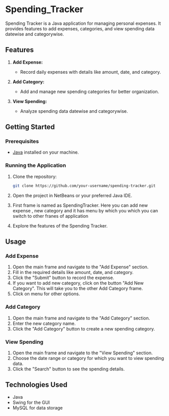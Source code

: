 # Spending_Tracker
Spending Tracker is a Java application for managing personal expenses. It provides features to add expenses, categories, and view spending data datewise and categorywise.
## Features

1. **Add Expense:**
   - Record daily expenses with details like amount, date, and category.

2. **Add Category:**
   - Add and manage new spending categories for better organization.

3. **View Spending:**
   - Analyze spending data datewise and categorywise.

## Getting Started

### Prerequisites

- [Java](https://www.java.com/en/download/) installed on your machine.

### Running the Application

1. Clone the repository:

    ```bash
    git clone https://github.com/your-username/spending-tracker.git
    ```

2. Open the project in NetBeans or your preferred Java IDE.

3. First frame is named as SpendingTracker. Here you can add new expense , new category and it has menu by which you which you can switch to other franes of application

4. Explore the features of the Spending Tracker.

## Usage

### Add Expense

1. Open the main frame and navigate to the "Add Expense" section.
2. Fill in the required details like amount, date, and category.
3. Click the "Submit" button to record the expense.
4. If you want to add new category, click on the button "Add New Category". This will take you to the other Add Category frame.
5. Click on menu for other options.

### Add Category

1. Open the main frame and navigate to the "Add Category" section.
2. Enter the new category name.
3. Click the "Add Category" button to create a new spending category.

### View Spending

1. Open the main frame and navigate to the "View Spending" section.
2. Choose the date range or category for which you want to view spending data.
3. Click the "Search" button to see the spending details.

## Technologies Used

- Java
- Swing for the GUI
- MySQL for data storage


